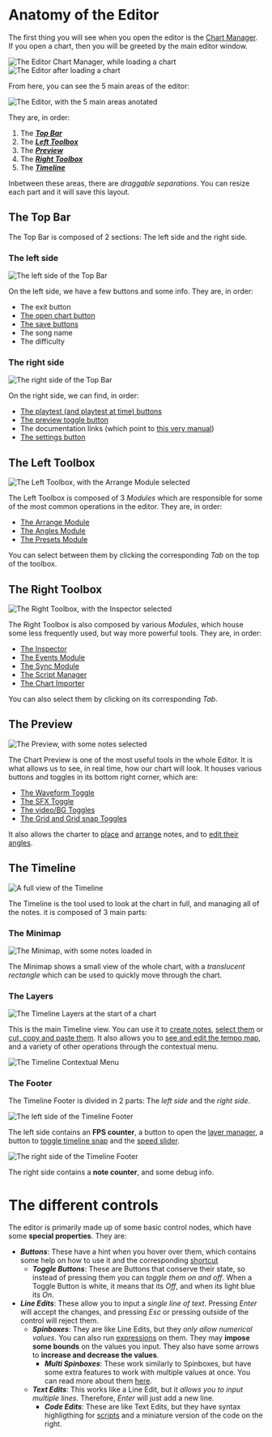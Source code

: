 # Anatomy of the Editor

The first thing you will see when you open the editor is the [Chart Manager](chart_manager.md). If you open a chart, then you will be greeted by the main editor window.

![The Editor Chart Manager, while loading a chart](media/editor_anatomy/chart_manager.png)
![The Editor after loading a chart](media/editor_anatomy/editor_after_loading.png)

From here, you can see the 5 main areas of the editor:

![The Editor, with the 5 main areas anotated](media/editor_anatomy/editor_anotated.png)

They are, in order:
1. The [***Top Bar***](#the-top-bar)
2. The [***Left Toolbox***](#the-left-toolbox)
3. The [***Preview***](#the-preview)
4. The [***Right Toolbox***](#the-right-toolbox)
5. The [***Timeline***](#the-timeline)

Inbetween these areas, there are *draggable separations*. You can resize each part and it will save this layout.

## The Top Bar

The Top Bar is composed of 2 sections: The left side and the right side.

### The left side
![The left side of the Top Bar](media/editor_anatomy/top_bar_left.png)

On the left side, we have a few buttons and some info. They are, in order:
* The exit button
* [The open chart button](chart_manager.md)
* [The save buttons](saving.md)
* The song name
* The difficulty

### The right side
![The right side of the Top Bar](media/editor_anatomy/top_bar_right.png)

On the right side, we can find, in order:
* [The playtest (and playtest at time) buttons](chart_preview/playtest.md)
* [The preview toggle button](chart_preview.md)
* The documentation links (which point to [this very manual](https://linobigatti.github.io/ph-editor-reference/))
* [The settings button](settings.md)

## The Left Toolbox
![The Left Toolbox, with the Arrange Module selected](media/editor_anatomy/left_toolbox.png)

The Left Toolbox is composed of 3 *Modules* which are responsible for some of the most common operations in the editor. They are, in order:
* [The Arrange Module](arrange_module.md)
* [The Angles Module](angles_module.md)
* [The Presets Module](presets.md)

You can select between them by clicking the corresponding *Tab* on the top of the toolbox.

## The Right Toolbox
![The Right Toolbox, with the Inspector selected](media/editor_anatomy/right_toolbox.png)

The Right Toolbox is also composed by various *Modules*, which house some less frequently used, but way more powerful tools. They are, in order:
* [The Inspector](inspector.md)
* [The Events Module](events.md)
* [The Sync Module](timeline/sync.md)
* [The Script Manager](scripts.md)
* [The Chart Importer](imports.md)

You can also select them by clicking on its corresponding *Tab*.

## The Preview
![The Preview, with some notes selected](media/editor_anatomy/preview.png)

The Chart Preview is one of the most useful tools in the whole Editor. It is what allows us to see, in real time, how our chart will look. It houses various buttons and toggles in its bottom right corner, which are:
* [The Waveform Toggle](timeline.md#waveform)
* [The SFX Toggle](chart_preview.md#sound-effects)
* [The video/BG Toggles](chart_preview.md#video-and-background-art)
* [The Grid and Grid snap Toggles](chart_preview/grid.md)

It also allows the charter to [place](arrange_module/preview_tools.md) and [arrange](arrange_module/arrange_wheel.md) notes, and to [edit their angles](angles_module/preview_tools.md).

## The Timeline
![A full view of the Timeline](media/editor_anatomy/full_timeline.png)

The Timeline is the tool used to look at the chart in full, and managing all of the notes. it is composed of 3 main parts:

### The Minimap
![The Minimap, with some notes loaded in](media/editor_anatomy/timeline_minimap.png)

The Minimap shows a small view of the whole chart, with a *translucent rectangle* which can be used to quickly move through the chart.

### The Layers
![The Timeline Layers at the start of a chart](media/editor_anatomy/timeline_layers.png)

This is the main Timeline view. You can use it to [create notes](timeline/creation_and_selection.md), [select them](timeline/creation_and_selection.md) or [cut, copy and paste them](timeline/move_selection.md). It also allows you to [see and edit the tempo map](timeline/sync.md), and a variety of other operations through the contextual menu.

![The Timeline Contextual Menu](media/editor_anatomy/timeline_contextual_menu.png)

### The Footer
The Timeline Footer is divided in 2 parts: The *left side* and the *right side*.

![The left side of the Timeline Footer](media/editor_anatomy/timeline_footer_left.png)

The left side contains an **FPS counter**, a button to open the [layer manager](settings/local.md#layers), a button to [toggle timeline snap](timeline/sync.md#snap) and the [speed slider](chart_preview/speed_controls.md).

![The right side of the Timeline Footer](media/editor_anatomy/timeline_footer_right.png)

The right side contains a **note counter**, and some debug info.

# The different controls

The editor is primarily made up of some basic control nodes, which have some **special properties**. They are:
* ***Buttons***: These have a hint when you hover over them, which contains some help on how to use it and the corresponding [shortcut](settings/shortcuts.md)
    * ***Toggle Buttons***: These are Buttons that conserve their state, so instead of pressing them you can *toggle them on and off*. When a Toggle Button is white, it means that its *Off*, and when its light blue its *On*.
* ***Line Edits***: These allow you to input a *single line of text*. Pressing *Enter* will accept the changes, and pressing *Esc* or pressing outside of the control will reject them.
    * ***Spinboxes***: They are like Line Edits, but they *only allow numerical values*. You can also run [expressions](../developer/scripts_and_expressions.md) on them. They may **impose some bounds** on the values you input. They also have some arrows to **increase and decrease the values**.
        * ***Multi Spinboxes***: These work similarly to Spinboxes, but have some extra features to work with multiple values at once. You can read more about them [here](inspector/editing.md).
    * ***Text Edits***: This works like a Line Edit, but it *allows you to input multiple lines*. Therefore, *Enter* will just add a new line.
        * ***Code Edits***: These are like Text Edits, but they have syntax highligthing for [scripts](../developer/scripts_and_expressions.md) and a miniature version of the code on the right.